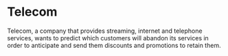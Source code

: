 # Telecom
Telecom, a company that provides streaming, internet and telephone services, wants to predict which customers will abandon its services in order to anticipate and send them discounts and promotions to retain them.
